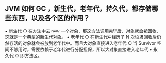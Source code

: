 ## JVM 如何 GC ，新生代，老年代，持久代，都存储哪些东西，以及各个区的作用？

• 新生代
	○ 在方法中去 new 一个对象，那这方法调用完毕后，对象就会被回收，这就是一个典型的新生代对象。
• 老年代
	○ 在新生代中经历了 N 次垃圾回收后仍然存活的对象就会被放到老年代中。而且大对象直接进入老年代
	○ 当 Survivor 空间不够用时，需要依赖于老年代进行分配担保，所以大对象直接进入老年代
• 永久代
	○ 即方法区。